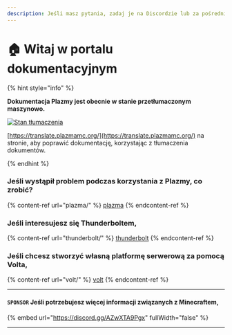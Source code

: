 ```yaml
---
description: Jeśli masz pytania, zadaj je na Discordzie lub za pośrednictwem GitHub Issues.
---
```


# 🏠 Witaj w portalu dokumentacyjnym

{% hint style="info" %}

**Dokumentacja Plazmy jest obecnie w stanie przetłumaczonym maszynowo.**

[![Stan tłumaczenia](https://badge.plazmamc.org/internal/crowdin)](https://translate.plazmamc.org/)

[https://translate.plazmamc.org/](https://translate.plazmamc.org/) na stronie, aby poprawić dokumentację, korzystając z tłumaczenia dokumentów.

{% endhint %}

### Jeśli wystąpił problem podczas korzystania z Plazmy, co zrobić?

{% content-ref url="plazma/" %}
[plazma](plazma/)
{% endcontent-ref %}

### Jeśli interesujesz się Thunderboltem,

{% content-ref url="thunderbolt/" %}
[thunderbolt](thunderbolt/)
{% endcontent-ref %}

### Jeśli chcesz stworzyć własną platformę serwerową za pomocą Volta,

{% content-ref url="volt/" %}
[volt](volt/)
{% endcontent-ref %}

***

#### `SPONSOR` Jeśli potrzebujesz więcej informacji związanych z Minecraftem, <a href="#etc-1" id="etc-1"></a>

{% embed url="https://discord.gg/AZwXTA9Pgx" fullWidth="false" %}

***
